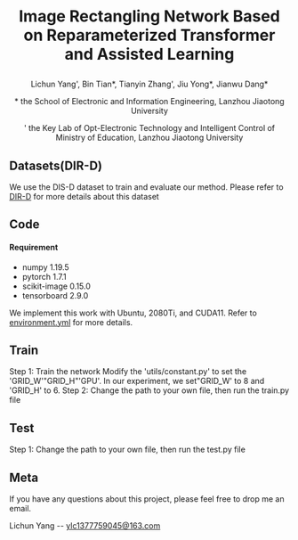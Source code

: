 # <p align="center">Image Rectangling Network Based on Reparameterized Transformer and Assisted Learning</p>
<p align="center">Lichun Yang', Bin Tian*, Tianyin Zhang', Jiu Yong*, Jianwu Dang*</p>
<p align="center">* the School of Electronic and Information Engineering, Lanzhou Jiaotong University</p>
<p align="center">' the Key Lab of Opt-Electronic Technology and Intelligent Control of Ministry of Education, Lanzhou Jiaotong University</p>

## Datasets(DIR-D)
We use the DIS-D dataset to train and evaluate our method. Please refer to [DIR-D](https://github.com/nie-lang/DeepRectangling) for more details about this dataset


## Code
#### Requirement
* numpy 1.19.5
* pytorch 1.7.1
* scikit-image 0.15.0
* tensorboard 2.9.0

We implement this work with Ubuntu, 2080Ti, and CUDA11. Refer to [environment.yml]() for more details.
## Train
Step 1: Train the network
Modify the 'utils/constant.py' to set the 'GRID_W'"GRID_H"'GPU'. In our experiment, we set"GRID_W' to 8 and 'GRID_H' to 6.
Step 2: Change the path to your own file, then run the train.py file

## Test
Step 1: Change the path to your own file, then run the test.py file

## Meta
If you have any questions about this project, please feel free to drop me an email.

Lichun Yang -- ylc1377759045@163.com
